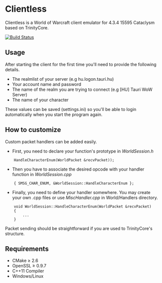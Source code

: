 Clientless
=============

Clientless is a World of Warcraft client emulator for 4.3.4 15595 Cataclysm based on TrinityCore.

[![Build Status](https://drone.io/github.com/Dehravor/Clientless/status.png)](https://drone.io/github.com/Dehravor/Clientless/latest)

## Usage

After starting the client for the first time you'll need to provide the following details.

+ The realmlist of your server (e.g hu.logon.tauri.hu)
+ Your account name and password
+ The name of the realm you are trying to connect (e.g [HU] Tauri WoW Server)
+ The name of your character

These values can be saved (settings.ini) so you'll be able to login automatically when you start the program again.

## How to customize

Custom packet handlers can be added easily.

+ First, you need to declare your function's prototype in *WorldSession.h*

```
    HandleCharacterEnum(WorldPacket &recvPacket));
```

+ Then you have to associate the desired opcode with your handler function in *WorldSession.cpp*

```
    { SMSG_CHAR_ENUM, &WorldSession::HandleCharacterEnum };
```

+ Finally, you need to define your handler somewhere. You may create your own .cpp files or use *MiscHandler.cpp* in World/Handlers directory.

```
    void WorldSession::HandleCharacterEnum(WorldPacket &recvPacket)
    {
        ...
    }
```

Packet sending should be straightforward if you are used to TrinityCore's structure.

Requirements
-------

 + CMake ≥ 2.6
 + OpenSSL ≥ 0.9.7
 + C++11 Compiler
 + Windows/Linux